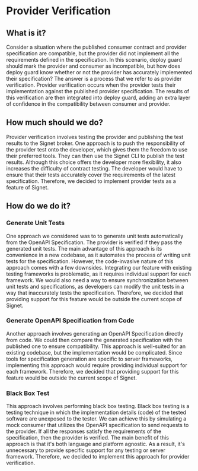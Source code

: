 
# Provider Verification

## What is it?

Consider a situation where the published consumer contract and provider specification are compatible, but the provider did not implement all the requirements defined in the specification. In this scenario, deploy guard should mark the provider and consumer as incompatible, but how does deploy guard know whether or not the provider has accurately implemented their specification? The answer is a process that we refer to as provider verification. Provider verification occurs when the provider tests their implementation against the published provider specification. The results of this verification are then integrated into deploy guard, adding an extra layer of confidence in the compatibility between consumer and provider.

## How much should we do?

Provider verification involves testing the provider and publishing the test results to the Signet broker. One approach is to push the responsibility of the provider test onto the developer, which gives them the freedom to use their preferred tools. They can then use the Signet CLI to publish the test results. Although this choice offers the developer more flexibility, it also increases the difficulty of contract testing. The developer would have to ensure that their tests accurately cover the requirements of the latest specification. Therefore, we decided to implement provider tests as a feature of Signet.

## How do we do it?

### Generate Unit Tests

One approach we considered was to to generate unit tests automatically from the OpenAPI Specification. The provider is verified if they pass the generated unit tests. The main advantage of this approach is its convenience in a new codebase, as it automates the process of writing unit tests for the specification. However, the code-invasive nature of this approach comes with a few downsides. Integrating our feature with existing testing frameworks is problematic, as it requires individual support for each framework. We would also need a way to ensure synchronization between unit tests and specifications, as developers can modify the unit tests in a way that inaccurately tests the specification. Therefore, we decided that providing support for this feature would be outside the current scope of Signet.

### Generate OpenAPI Specification from Code

Another approach involves generating an OpenAPI Specification directly from code. We could then compare the generated specification with the published one to ensure compatibility.  This approach is well-suited for an existing codebase, but the implementation would be complicated. Since tools for specification generation are specific to server frameworks, implementing this approach would require providing individual support for each framework. Therefore, we decided that providing support for this feature would be outside the current scope of Signet.

### Black Box Test

This approach involves performing black box testing. Black box testing is a testing technique in which the implementation details (code) of the tested software are unexposed to the tester. We can achieve this by simulating a mock consumer that utilizes the OpenAPI specification to send requests to the provider. If all the responses satisfy the requirements of the specification, then the provider is verified. The main benefit of this approach is that it's both language and platform agnostic. As a result, it's unnecessary to provide specific support for any testing or server framework. Therefore, we decided to implement this approach for provider verification.
